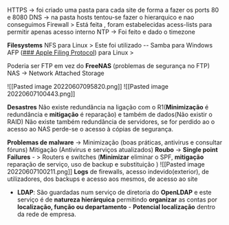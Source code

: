 HTTPS -> foi criado uma pasta para cada site de forma a fazer os ports 80  e 8080
DNS -> na pasta hosts tentou-se fazer o hierarquico e nao conseguimos
Firewall > Está feita , foram estabelecidas acess-lists para permitir apenas acesso interno
NTP -> Foi feito e dado o timezone 

**Filesystems** 
NFS para Linux > Este foi utilizado -- 
Samba para Windows
AFP ([### Apple Filing Protocol](https://en.wikipedia.org/wiki/Apple_Filing_Protocol)) para Linux > 

Poderia ser FTP em vez do **FreeNAS** (problemas de segurança no FTP)
NAS -> Network Attached Storage 

![[Pasted image 20220607095820.png]]
![[Pasted image 20220607100443.png]]

**Desastres**
Não existe redundância na ligação com o R1(**Minimização** é redundância e **mitigação** é reparação) e também de dados(Não existir o RAID)
Não existe também redundância de servidores, se for perdido ao o acesso ao NAS perde-se o acesso à cópias de segurança.

**Problemas de malware** -> Minimização (boas práticas, antivirus e consultar fóruns) Mitigação (Antivirus e serviços atualizados)
**Roubo** ->
**Single point Failures** - > Routers e switches (**Minimizar** eliminar o SPF, **mitigação** reparação de serviço, uso de backup e substituição )
![[Pasted image 20220607100211.png]]
**Logs** de firewalls, acesso indevido(exterior), de utilizadores, dos backups e acesso aos mesmos, de acesso ao site

- **LDAP**: São guardadas num serviço de diretoria do **OpenLDAP** e este serviço é de **natureza hierárquica** permitindo **organizar** as contas por **localização, função ou departamento** - **Potencial localização** dentro da rede de empresa.